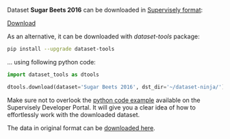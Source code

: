 Dataset **Sugar Beets 2016** can be downloaded in [Supervisely format](https://developer.supervisely.com/api-references/supervisely-annotation-json-format):

 [Download](https://assets.supervisely.com/supervisely-supervisely-assets-public/teams_storage/N/i/Oz/bMyUfiVHflxjMS0Hfkf1bIOgrSMkM5wBKKrCh7zFWgp6Ep73JVQMKtik0RTKvLp5BuOWHz7fTAGT4fZvfQzPeKpMPzTJfhdAlAcR3wx4Jpox3ZwRfdo3YcjC3kkJ.tar)

As an alternative, it can be downloaded with *dataset-tools* package:
``` bash
pip install --upgrade dataset-tools
```

... using following python code:
``` python
import dataset_tools as dtools

dtools.download(dataset='Sugar Beets 2016', dst_dir='~/dataset-ninja/')
```
Make sure not to overlook the [python code example](https://developer.supervisely.com/getting-started/python-sdk-tutorials/iterate-over-a-local-project) available on the Supervisely Developer Portal. It will give you a clear idea of how to effortlessly work with the downloaded dataset.

The data in original format can be [downloaded here](https://www.ipb.uni-bonn.de/datasets_IJRR2017).